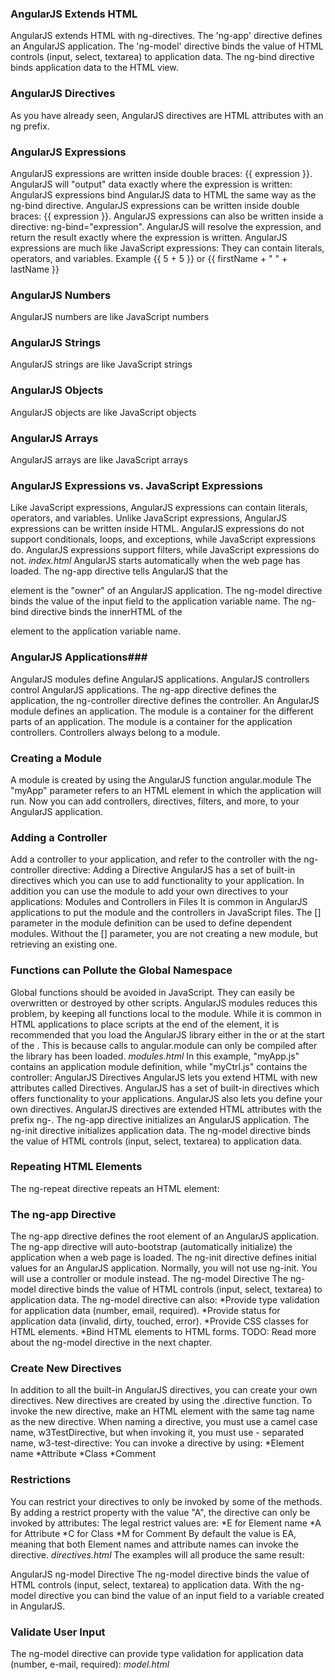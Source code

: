 ### AngularJS Extends HTML

AngularJS extends HTML with ng-directives.
The 'ng-app' directive defines an AngularJS application.
The 'ng-model' directive binds the value of HTML controls (input, select, textarea) to application data.
The ng-bind directive binds application data to the HTML view. 
### AngularJS Directives
As you have already seen, AngularJS directives are HTML attributes with an ng prefix.
### AngularJS Expressions
AngularJS expressions are written inside double braces: {{ expression }}.
AngularJS will "output" data exactly where the expression is written:
AngularJS expressions bind AngularJS data to HTML the same way as the ng-bind directive.
AngularJS expressions can be written inside double braces: {{ expression }}.
AngularJS expressions can also be written inside a directive: ng-bind="expression".
AngularJS will resolve the expression, and return the result exactly where the expression is written.
AngularJS expressions are much like JavaScript expressions: They can contain literals, operators, and variables.
Example {{ 5 + 5 }} or {{ firstName + " " + lastName }}
### AngularJS Numbers
AngularJS numbers are like JavaScript numbers
### AngularJS Strings
AngularJS strings are like JavaScript strings
### AngularJS Objects
AngularJS objects are like JavaScript objects
### AngularJS Arrays
AngularJS arrays are like JavaScript arrays
### AngularJS Expressions vs. JavaScript Expressions
Like JavaScript expressions, AngularJS expressions can contain literals, operators, and variables.
Unlike JavaScript expressions, AngularJS expressions can be written inside HTML.
AngularJS expressions do not support conditionals, loops, and exceptions, while JavaScript expressions do.
AngularJS expressions support filters, while JavaScript expressions do not.
*index.html*
AngularJS starts automatically when the web page has loaded.
The ng-app directive tells AngularJS that the <div> element is the "owner" of an AngularJS application.
The ng-model directive binds the value of the input field to the application variable name.
The ng-bind directive binds the innerHTML of the <p> element to the application variable name. 
### AngularJS Applications###

AngularJS modules define AngularJS applications.
AngularJS controllers control AngularJS applications. 
The ng-app directive defines the application, the ng-controller directive defines the controller.
An AngularJS module defines an application.
The module is a container for the different parts of an application.
The module is a container for the application controllers.
Controllers always belong to a module.
### Creating a Module
A module is created by using the AngularJS function angular.module
The "myApp" parameter refers to an HTML element in which the application will run.
Now you can add controllers, directives, filters, and more, to your AngularJS application.
### Adding a Controller
Add a controller to your application, and refer to the controller with the ng-controller directive:
Adding a Directive
AngularJS has a set of built-in directives which you can use to add functionality to your application.
In addition you can use the module to add your own directives to your applications:
Modules and Controllers in Files
It is common in AngularJS applications to put the module and the controllers in JavaScript files.
The [] parameter in the module definition can be used to define dependent modules.
Without the [] parameter, you are not creating a new module, but retrieving an existing one.
### Functions can Pollute the Global Namespace
Global functions should be avoided in JavaScript. They can easily be overwritten or destroyed by other scripts.
AngularJS modules reduces this problem, by keeping all functions local to the module.
While it is common in HTML applications to place scripts at the end of the <body> element, it is recommended that you load the AngularJS library either in the <head> or at the start of the <body>.
This is because calls to angular.module can only be compiled after the library has been loaded.	
*modules.html*
 In this example, "myApp.js" contains an application module definition, while "myCtrl.js" contains the controller:
AngularJS Directives
AngularJS lets you extend HTML with new attributes called Directives.
AngularJS has a set of built-in directives which offers functionality to your applications.
AngularJS also lets you define your own directives.
AngularJS directives are extended HTML attributes with the prefix ng-.
The ng-app directive initializes an AngularJS application.
The ng-init directive initializes application data.
The ng-model directive binds the value of HTML controls (input, select, textarea) to application data.
### Repeating HTML Elements
The ng-repeat directive repeats an HTML element:
### The ng-app Directive
The ng-app directive defines the root element of an AngularJS application. 
The ng-app directive will auto-bootstrap (automatically initialize) the application when a web page is loaded.
The ng-init directive defines initial values for an AngularJS application.
Normally, you will not use ng-init. You will use a controller or module instead.
The ng-model Directive
The ng-model directive binds the value of HTML controls (input, select, textarea) to application data.
The ng-model directive can also:
*Provide type validation for application data (number, email, required).
*Provide status for application data (invalid, dirty, touched, error).
*Provide CSS classes for HTML elements.
*Bind HTML elements to HTML forms.
TODO: Read more about the ng-model directive in the next chapter.
### Create New Directives
In addition to all the built-in AngularJS directives, you can create your own directives.
New directives are created by using the .directive function.
To invoke the new directive, make an HTML element with the same tag name as the new directive.
When naming a directive, you must use a camel case name, w3TestDirective, but when invoking it, you must use - separated name, w3-test-directive:
You can invoke a directive by using:
*Element name
*Attribute
*Class
*Comment
### Restrictions
You can restrict your directives to only be invoked by some of the methods.
By adding a restrict property with the value "A", the directive can only be invoked by attributes:
The legal restrict values are:
*E for Element name
*A for Attribute
*C for Class
*M for Comment
By default the value is EA, meaning that both Element names and attribute names can invoke the directive.
*directives.html*
The examples will all produce the same result:

AngularJS ng-model Directive
The ng-model directive binds the value of HTML controls (input, select, textarea) to application data.
With the ng-model directive you can bind the value of an input field to a variable created in AngularJS.
### Validate User Input
The ng-model directive can provide type validation for application data (number, e-mail, required):
*model.html*
